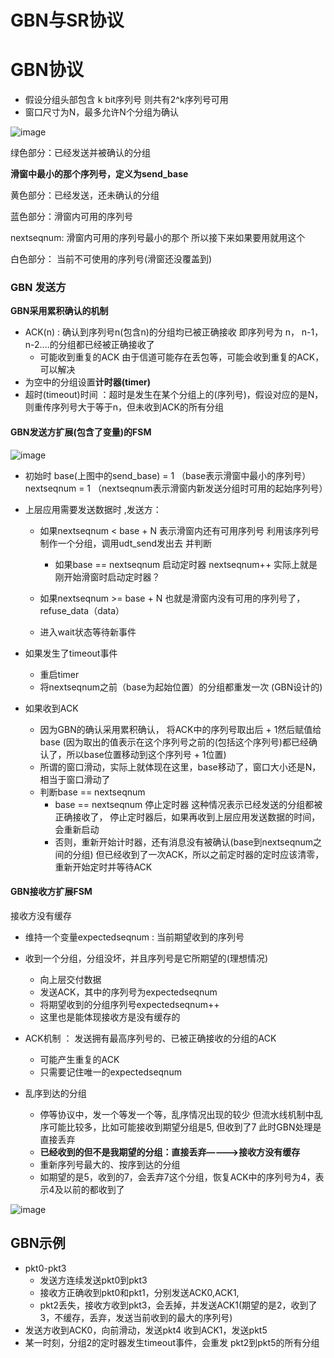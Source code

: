 

# GBN与SR协议


# GBN协议   

* 假设分组头部包含 k bit序列号  则共有2^k序列号可用  
* 窗口尺寸为N，最多允许N个分组为确认  

![image](https://user-images.githubusercontent.com/58176267/160112562-0f3bec93-e4e9-4fdb-a5ce-c9f99bdae223.png)  

绿色部分：已经发送并被确认的分组  

**滑窗中最小的那个序列号，定义为send_base**

黄色部分：已经发送，还未确认的分组

蓝色部分：滑窗内可用的序列号 

nextseqnum: 滑窗内可用的序列号最小的那个  所以接下来如果要用就用这个  

白色部分： 当前不可使用的序列号(滑窗还没覆盖到)  

### GBN 发送方


**GBN采用累积确认的机制**

* ACK(n) : 确认到序列号n(包含n)的分组均已被正确接收  即序列号为 n， n-1， n-2....的分组都已经被正确接收了 
    * 可能收到重复的ACK  由于信道可能存在丢包等，可能会收到重复的ACK，可以解决
* 为空中的分组设置**计时器(timer)**  
* 超时(timeout)时间 ：超时是发生在某个分组上的(序列号)，假设对应的是N，则重传序列号大于等于n，但未收到ACK的所有分组


#### GBN发送方扩展(包含了变量)的FSM  


![image](https://user-images.githubusercontent.com/58176267/160113849-a53ef0a9-9ea9-4dee-9bf0-9b7f580b331e.png)

* 初始时 base(上图中的send_base) = 1  （base表示滑窗中最小的序列号） nextseqnum = 1 （nextseqnum表示滑窗内新发送分组时可用的起始序列号）

* 上层应用需要发送数据时 ,发送方：
    * 如果nextseqnum < base + N  表示滑窗内还有可用序列号  利用该序列号制作一个分组，调用udt_send发出去 并判断 
        * 如果base == nextseqnum 启动定时器   nextseqnum++   实际上就是刚开始滑窗时启动定时器？  
    * 如果nextseqnum >= base + N 也就是滑窗内没有可用的序列号了，refuse_data（data）  

    * 进入wait状态等待新事件

* 如果发生了timeout事件
    * 重启timer 
    * 将nextseqnum之前（base为起始位置）的分组都重发一次   (GBN设计的)

* 如果收到ACK 
    * 因为GBN的确认采用累积确认， 将ACK中的序列号取出后 + 1然后赋值给base (因为取出的值表示在这个序列号之前的(包括这个序列号)都已经确认了，所以base位置移动到这个序列号 + 1位置)  
    * 所谓的窗口滑动，实际上就体现在这里，base移动了，窗口大小还是N，相当于窗口滑动了  
    * 判断base == nextseqnum
        *  base == nextseqnum 停止定时器   这种情况表示已经发送的分组都被正确接收了，  停止定时器后，如果再收到上层应用发送数据的时间，会重新启动
        *  否则，重新开始计时器，还有消息没有被确认(base到nextseqnum之间的分组)  但已经收到了一次ACK，所以之前定时器的定时应该清零，重新开始定时并等待ACK  



#### GBN接收方扩展FSM  

接收方没有缓存

* 维持一个变量expectedseqnum : 当前期望收到的序列号

* 收到一个分组，分组没坏，并且序列号是它所期望的(理想情况)
    * 向上层交付数据
    * 发送ACK，其中的序列号为expectedseqnum
    * 将期望收到的分组序列号expectedseqnum++ 
    * 这里也是能体现接收方是没有缓存的 

* ACK机制 ： 发送拥有最高序列号的、已被正确接收的分组的ACK  
    * 可能产生重复的ACK
    * 只需要记住唯一的expectedseqnum  

* 乱序到达的分组
    * 停等协议中，发一个等发一个等，乱序情况出现的较少 但流水线机制中乱序可能比较多，比如可能接收到期望分组是5, 但收到了7 此时GBN处理是直接丢弃
    * **已经收到的但不是我期望的分组：直接丢弃————>接收方没有缓存**  
    * 重新序列号最大的、按序到达的分组  
    * 如期望的是5，收到的7，会丢弃7这个分组，恢复ACK中的序列号为4，表示4及以前的都收到了  

![image](https://user-images.githubusercontent.com/58176267/160117660-8615d90e-1206-4778-8a10-ff5f66bead61.png)



## GBN示例  

* pkt0-pkt3  
   * 发送方连续发送pkt0到pkt3 
   * 接收方正确收到pkt0和pkt1，分别发送ACK0,ACK1, 
   * pkt2丢失，接收方收到pkt3，会丢掉，并发送ACK1(期望的是2，收到了3，不缓存，丢弃，发送当前收到的最大的序列号)  
* 发送方收到ACK0，向前滑动，发送pkt4    收到ACK1，发送pkt5  
* 某一时刻，分组2的定时器发生timeout事件，会重发 pkt2到pkt5的所有分组  











